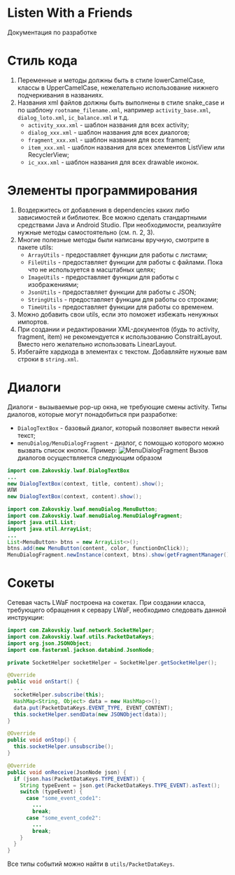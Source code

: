 # Listen With a Friends
Документация по разработке
# Стиль кода
1. Переменные и методы должны быть в стиле lowerCamelCase, классы в UpperCamelCase, нежелательно использование нижнего подчеркивания в названиях.
2. Названия xml файлов должны быть выполнены в стиле snake_case и по шаблону `rootname_filename.xml`, например `activity_base.xml`, `dialog_loto.xml`, `ic_balance.xml` и т.д.
   - `activity_xxx.xml` - шаблон названия для всех activity;
   - `dialog_xxx.xml` - шаблон названия для всех диалогов;
   - `fragment_xxx.xml` - шаблон названия для всех frament;
   - `item_xxx.xml` - шаблон названия для всех элементов ListView или RecyclerView;
   - `ic_xxx.xml` - шаблон названия для всех drawable иконок.
# Элементы программирования
1. Воздержитесь от добавления в dependencies каких либо зависимостей и библиотек. Все можно сделать стандартными средствами Java и Android Studio. При необходимости, реализуйте нужные методы самостоятельно (см. п. 2, 3).
2. Многие полезные методы были написаны вручную, смотрите в пакете utils:
   - `ArrayUtils` - предоставляет функции для работы с листами;
   - `FileUtils` - предоставляет функции для работы с файлами. Пока что не используется в масштабных целях;
   - `ImageUtils` - предоставляет функции для работы с изображениями;
   - `JsonUtils` - предоставляет функции для работы с JSON;
   - `StringUtils` - предоставляет функции для работы со строками;
   - `TimeUtils` - предоставляет функции для работы со временем.
3. Можно добавить свои utils, если это поможет избежать ненужных импортов. 
4. При создании и редактировании XML-документов (будь то activity, fragment, item) не рекомендуется к использованию ConstraitLayout. Вместо него желательно использовать LinearLayout.
5. Избегайте хардкода в элементах с текстом. Добавляйте нужные вам строки в `string.xml`.
# Диалоги
Диалоги - вызываемые pop-up окна, не требующие смены activity.
Типы диалогов, которые могут понадобиться при разработке:
- `DialogTextBox` - базовый диалог, который позволяет вывести некий текст;
- `menuDialog/MenuDialogFragment` - диалог, с помощью которого можно вызвать список кнопок. Пример:
![MenuDialogFragment](https://github.com/LWAFapp/android/assets/74586660/abea777a-0a88-43b3-ad73-7809e11a64d7)
Вызов диалогов осуществляется следующим образом
```java
import com.Zakovskiy.lwaf.DialogTextBox
...
new DialogTextBox(context, title, content).show();
ИЛИ
new DialogTextBox(context, content).show();
```
```java
import com.Zakovskiy.lwaf.menuDialog.MenuButton;
import com.Zakovskiy.lwaf.menuDialog.MenuDialogFragment;
import java.util.List;
import java.util.ArrayList;
...
List<MenuButton> btns = new ArrayList<>();
btns.add(new MenuButton(content, color, functionOnClick));
MenuDialogFragment.newInstance(context, btns).show(getFragmentManager(), "MenuButtons");
```
# Сокеты
Сетевая часть LWaF построена на сокетах. При создании класса, требующего обращения к сервару LWaF, необходимо следовать данной инструкции:
```java
import com.Zakovskiy.lwaf.network.SocketHelper;
import com.Zakovskiy.lwaf.utils.PacketDataKeys;
import org.json.JSONObject;
import com.fasterxml.jackson.databind.JsonNode;

private SocketHelper socketHelper = SocketHelper.getSocketHelper();

@Override
public void onStart() {
  ...
  socketHelper.subscribe(this);
  HashMap<String, Object> data = new HashMap<>();
  data.put(PacketDataKeys.EVENT_TYPE, EVENT_CONTENT);
  this.socketHelper.sendData(new JSONObject(data));
}

@Override
public void onStop() {
  this.socketHelper.unsubscribe();
}

@Override
public void onReceive(JsonNode json) {
  if (json.has(PacketDataKeys.TYPE_EVENT)) {
    String typeEvent = json.get(PacketDataKeys.TYPE_EVENT).asText();
    switch (typeEvent) {
      case "some_event_code1":
        ...
        break;
      case "some_event_code2":
        ...
        break;
    }
  }
}
```
Все типы событий можно найти в `utils/PacketDataKeys`.
